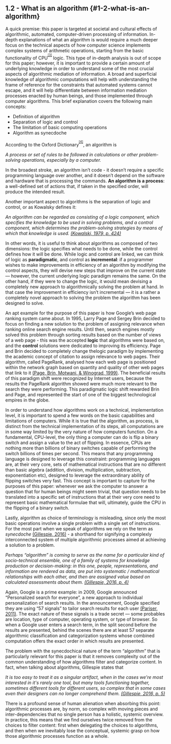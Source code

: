 ## 1.2 - What is an algorithm {#1-2-what-is-an-algorithm}

A quick premise: this paper is targeted at societal and cultural effects of algorithmic, automated, computer-driven processing of information. In-depth explanations of what an algorithm is would require a much deeper focus on the technical aspects of how computer science implements complex systems of arithmetic operations, starting from the basic functionality of CPU<sup><sup id="975673652486875-footnote-ref-4"><a href="#975673652486875-footnote-4">[3]</a></sup></sup> logic. This type of in-depth analysis is out of scope for this paper; however, it is important to provide a certain amount of underlying knowledge in order to understand some of the most crucial aspects of algorithmic mediation of information. A broad and superficial knowledge of algorithmic computations will help with understanding the frame of reference for the constraints that automated systems cannot escape, and it will help differentiate between information mediation processes enacted by human beings, and those implemented through computer algorithms. This brief explanation covers the following main concepts:

*   Definition of algorithm
*   Separation of logic and control
*   The limitation of basic computing operations
*   Algorithm as synecdoche

According to the Oxford Dictionary<sup><sup id="975673652486875-footnote-ref-5"><a href="#975673652486875-footnote-5">[4]</a></sup></sup>, an algorithm is

_A process or set of rules to be followed in calculations or other problem-solving operations, especially by a computer._

In the broadest stroke, an algorithm isn’t code - it doesn’t require a specific programming language over another, and it doesn’t depend on the software and hardware that is processing the commands. **An algorithm is a process**: a well-defined set of actions that, if taken in the specified order, will produce the intended result.

Another important aspect to algorithms is the separation of logic and control, or as Kowalsky defines it:

_An algorithm can be regarded as consisting of a logic component, which specifies the knowledge to be used in solving problems, and a control component, which determines the problem-solving strategies by means of which that knowledge is used._ [_(Kowalski, 1979, p. 424)_](https://paperpile.com/c/BG18Wg/QvVg0/?locator=424)

In other words, it is useful to think about algorithms as composed of two dimensions: the logic specifies what needs to be done, while the control defines how it will be done. While logic and control are linked, we can think of logic as **paradigmatic**, and control as **incremental**: if a programmer wishes to make improvements in efficiency of an algorithm by modifying the control aspects, they will devise new steps that improve on the current state — however, the current underlying logic paradigm remains the same. On the other hand, if they were to change the logic, it would mean devising a completely new approach to algorithmically solving the problem at hand. In that case the improvement in efficiency isn’t incremental — it is a rather a completely novel approach to solving the problem the algorithm has been designed to solve.

An apt example for the purpose of this paper is how Google’s web page ranking system came about. In 1995, Larry Page and Sergey Brin decided to focus on finding a new solution to the problem of assigning relevance when ranking online search engine results. Until then, search engines mostly solved this problem through sorting results based on the number of views of a web page - this was the accepted **logic** that algorithms were based on, and the **control** solutions were dedicated to improving its efficiency. Page and Brin decided to completely change thelogic paradigm by implementing the academic concept of citation to assign relevance to web pages. Their algorithm, called PageRank, analysed how each web page is positioned within the network graph based on quantity and quality of other web pages that link to it [(Page, Brin, Motwani, &amp; Winograd, 1999)](https://paperpile.com/c/BG18Wg/OcOQB). The beneficial results of this paradigm shift were recognized by Internet users, because the results the PageRank algorithm showed were much more relevant to the search they were performing. This paradigmatic logic shift rewarded Brin and Page, and represented the start of one of the biggest technological empires in the globe.

In order to understand how algorithms work on a technical, implementation level, it is important to spend a few words on the basic capabilities and limitations of computers. While it is true that the algorithm, as process, is distinct from the technical implementation of its steps, all computations are in some way limited by the very nature of how computers function. On a fundamental, CPU-level, the only thing a computer can do is flip a binary switch and assign a value to the act of flipping. In essence, CPUs are nothing more than billions of binary switches capable of performing the switch billions of times per second. This means that any programming language is designed to leverage this constraint: programming languages are, at their very core, sets of mathematical instructions that are no different than basic algebra (addition, division, multiplication, subtraction, exponentiation etc), designed to leverage the extraordinary ability of flipping switches very fast. This concept is important to capture for the purposes of this paper: whenever we ask the computer to answer a question that for human beings might seem trivial, that question needs to be translated into a specific set of instructions that at their very core need to represent basic mathematical formulae that will, ultimately, guide the CPU in the flipping of a binary switch.

Lastly, algorithm as choice of terminology is misleading, since only the most basic operations involve a single problem with a single set of instructions. For the most part when we speak of algorithms we rely on the term as _synecdoche_ [(Gillespie, 2016)](https://paperpile.com/c/BG18Wg/dRdOY) - a shorthand for signifying a complexly interconnected system of multiple algorithmic processes aimed at achieving a solution to a problem.

_Perhaps “algorithm” is coming to serve as the name for a particular kind of socio-technical ensemble, one of a family of systems for knowledge production or decision-making: in this one, people, representations, and information are rendered as data, are put into systematic / mathematical relationships with each other, and then are assigned value based on calculated assessments about them._ [_(Gillespie, 2016, p. 4)_](https://paperpile.com/c/BG18Wg/dRdOY/?locator=4)

Again, Google is a prime example: in 2009, Google announced “Personalized search for everyone”, a new approach to individual personalization of search results. In the announcement, Google specified they are using “57 signals” to tailor search results for each user [(Pariser, 2011)](https://paperpile.com/c/BG18Wg/FEmbG). The exact nature of these signals is a trade secret — some probables are location, type of computer, operating system, or type of browser. So when a Google user enters a search term, in the split second before the results are presented, behind the scenes there are at least 57 separate algorithmic classification and categorization systems whose combined computation offers the exact order in which results are presented.

The problem with the synecdochical nature of the term “algorithm” that is particularly relevant for this paper is that it removes complexity out of the common understanding of how algorithms filter and categorize content. In fact, when talking about algorithms, Gillespie states that

_It is too easy to treat it as a singular artifact, when in the cases we&#039;re most interested in it&#039;s rarely one tool, but many tools functioning together, sometimes different tools for different users, so complex that in some cases even their designers can no longer comprehend them._ [_(Gillespie, 2016, p. 5)_](https://paperpile.com/c/BG18Wg/dRdOY/?locator=5)

There is a profound sense of human alienation when absorbing this point: algorithmic processes are, by norm, so complex with moving pieces and inter-dependencies that no single person has a holistic, systemic overview. In practice, this means that we find ourselves twice removed from the choices to filter content: first when delegating the choices to algorithms, and then when we inevitably lose the conceptual, systemic grasp on how those algorithmic processes function as a whole.

[^3]: Central processing unit

[^4]: